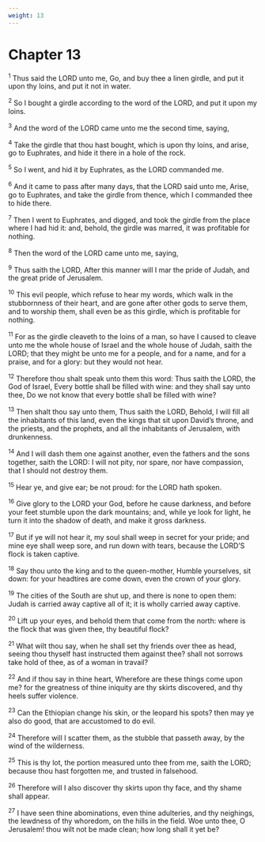 ```yaml
---
weight: 13
---
```


# Chapter 13

<sup>1</sup> Thus said the LORD unto me, Go, and buy thee a linen girdle, and put it upon thy loins, and put it not in water. 

<sup>2</sup> So I bought a girdle according to the word of the LORD, and put it upon my loins. 

<sup>3</sup> And the word of the LORD came unto me the second time, saying, 

<sup>4</sup> Take the girdle that thou hast bought, which is upon thy loins, and arise, go to Euphrates, and hide it there in a hole of the rock. 

<sup>5</sup> So I went, and hid it by Euphrates, as the LORD commanded me. 

<sup>6</sup> And it came to pass after many days, that the LORD said unto me, Arise, go to Euphrates, and take the girdle from thence, which I commanded thee to hide there. 

<sup>7</sup> Then I went to Euphrates, and digged, and took the girdle from the place where I had hid it: and, behold, the girdle was marred, it was profitable for nothing. 

<sup>8</sup> Then the word of the LORD came unto me, saying, 

<sup>9</sup> Thus saith the LORD, After this manner will I mar the pride of Judah, and the great pride of Jerusalem. 

<sup>10</sup> This evil people, which refuse to hear my words, which walk in the stubbornness of their heart, and are gone after other gods to serve them, and to worship them, shall even be as this girdle, which is profitable for nothing. 

<sup>11</sup> For as the girdle cleaveth to the loins of a man, so have I caused to cleave unto me the whole house of Israel and the whole house of Judah, saith the LORD; that they might be unto me for a people, and for a name, and for a praise, and for a glory: but they would not hear. 

<sup>12</sup> Therefore thou shalt speak unto them this word: Thus saith the LORD, the God of Israel, Every bottle shall be filled with wine: and they shall say unto thee, Do we not know that every bottle shall be filled with wine? 

<sup>13</sup> Then shalt thou say unto them, Thus saith the LORD, Behold, I will fill all the inhabitants of this land, even the kings that sit upon David’s throne, and the priests, and the prophets, and all the inhabitants of Jerusalem, with drunkenness. 

<sup>14</sup> And I will dash them one against another, even the fathers and the sons together, saith the LORD: I will not pity, nor spare, nor have compassion, that I should not destroy them. 

<sup>15</sup> Hear ye, and give ear; be not proud: for the LORD hath spoken. 

<sup>16</sup> Give glory to the LORD your God, before he cause darkness, and before your feet stumble upon the dark mountains; and, while ye look for light, he turn it into the shadow of death, and make it gross darkness. 

<sup>17</sup> But if ye will not hear it, my soul shall weep in secret for your pride; and mine eye shall weep sore, and run down with tears, because the LORD’S flock is taken captive. 

<sup>18</sup> Say thou unto the king and to the queen-mother, Humble yourselves, sit down: for your headtires are come down, even the crown of your glory. 

<sup>19</sup> The cities of the South are shut up, and there is none to open them: Judah is carried away captive all of it; it is wholly carried away captive. 

<sup>20</sup> Lift up your eyes, and behold them that come from the north: where is the flock that was given thee, thy beautiful flock? 

<sup>21</sup> What wilt thou say, when he shall set thy friends over thee as head, seeing thou thyself hast instructed them against thee? shall not sorrows take hold of thee, as of a woman in travail? 

<sup>22</sup> And if thou say in thine heart, Wherefore are these things come upon me? for the greatness of thine iniquity are thy skirts discovered, and thy heels suffer violence. 

<sup>23</sup> Can the Ethiopian change his skin, or the leopard his spots? then may ye also do good, that are accustomed to do evil. 

<sup>24</sup> Therefore will I scatter them, as the stubble that passeth away, by the wind of the wilderness. 

<sup>25</sup> This is thy lot, the portion measured unto thee from me, saith the LORD; because thou hast forgotten me, and trusted in falsehood. 

<sup>26</sup> Therefore will I also discover thy skirts upon thy face, and thy shame shall appear. 

<sup>27</sup> I have seen thine abominations, even thine adulteries, and thy neighings, the lewdness of thy whoredom, on the hills in the field. Woe unto thee, O Jerusalem! thou wilt not be made clean; how long shall it yet be? 


